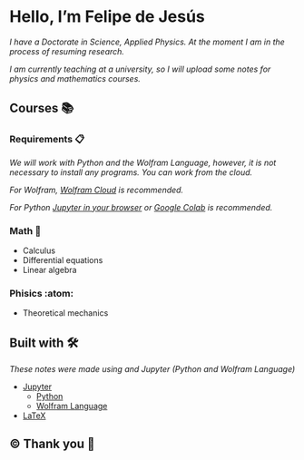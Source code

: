 # Hello, I’m Felipe de Jesús
_I have a Doctorate in Science, Applied Physics. At the moment I am in the process of resuming research._

_I am currently teaching at a university, so I will upload some notes for physics and mathematics courses._

## Courses 📚

### Requirements 📋

_We will work with Python and the Wolfram Language, however, it is not necessary to install any programs. You can work from the cloud._

_For Wolfram, [Wolfram Cloud](
https://www.wolframcloud.com/) is recommended._

_For Python [Jupyter in your browser](https://jupyter.org/try-jupyter/lab/) or [Google Colab](https://colab.research.google.com/) is recommended._

### Math 🧮

* Calculus
* Differential equations
* Linear algebra

### Phisics :atom:

* Theoretical mechanics

## Built with 🛠️

_These notes were made using  and Jupyter (Python and Wolfram Language)_

* [Jupyter](https://jupyter.org/)
  * [Python](https://www.python.org/)
  * [Wolfram Language](https://www.wolfram.com/language/)
* [LaTeX](https://www.latex-project.org/)

## ©️ Thank you 🍻
